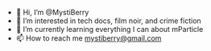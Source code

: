 - 👋 Hi, I’m @MystiBerry
- 👀 I’m interested in tech docs, film noir, and crime fiction
- 🌱 I’m currently learning everything I can about mParticle
- 📫 How to reach me mystiberry@gmail.com

<!---
MystiBerry/MystiBerry is a ✨ special ✨ repository because its `README.md` (this file) appears on your GitHub profile.
You can click the Preview link to take a look at your changes.
--->

